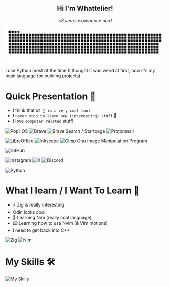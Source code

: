 <h2 align="center">Hi I'm Whattelier!</h2>

<p align="center"><i>≈3 years experience nerd</i></p>

<img alt="Snake who shows my contributions 🐍" src="https://raw.githubusercontent.com/Whattelier/Whattelier/output/github-contribution-grid-snake-dark.svg" />

I use Python most of the time (I thought it was weird at first, now it's my main language for building projects).

# Quick Presentation 👋
- I think that `AI 🧠 is a very cool tool`
- I `never stop to learn new (interesting) stuff` 📖
- I love `computer related` stuff!

![Pop!\_OS](https://img.shields.io/badge/Pop!_OS-48B9C7?style=for-the-badge&logo=Pop!_OS&logoColor=white)
![Brave](https://img.shields.io/badge/Brave-FB542B?style=for-the-badge&logo=Brave&logoColor=white)
![Brave Search / Startpage](https://img.shields.io/badge/Brave%20Search%20/%20Startpage-4285F4?style=for-the-badge&logo=Brave&logoColor=white)
![Protonmail](https://img.shields.io/badge/ProtonMail-8B89CC?style=for-the-badge&logo=protonmail&logoColor=white)

![LibreOffice](https://img.shields.io/badge/LibreOffice-%2318A303?style=for-the-badge&logo=LibreOffice&logoColor=white)
![Inkscape](https://img.shields.io/badge/Inkscape-e0e0e0?style=for-the-badge&logo=inkscape&logoColor=080A13)
![Gimp Gnu Image Manipulation Program](https://img.shields.io/badge/Gimp-657D8B?style=for-the-badge&logo=gimp&logoColor=FFFFFF)

![GitHub](https://img.shields.io/badge/github-%23121011.svg?style=for-the-badge&logo=github&logoColor=white)

![Instagram](https://img.shields.io/badge/Instagram-%23E4405F.svg?style=for-the-badge&logo=Instagram&logoColor=white)
![X](https://img.shields.io/badge/X-%23000000.svg?style=for-the-badge&logo=X&logoColor=white)
![Discord](https://img.shields.io/badge/Discord-%235865F2.svg?style=for-the-badge&logo=discord&logoColor=white)

![Python](https://img.shields.io/badge/Python-FFD43B?style=for-the-badge&logo=python&logoColor=blue)

# What I learn / I Want To Learn 📖
- ⚡ Zig is really interesting
- Odin looks cool
- 👑 Learning Nim (really cool language)
- ⌨️ Learning how to use Nvim (& Vim motions)
- I need to get back into C++

![Zig](https://img.shields.io/badge/zig-F7A41D?style=for-the-badge&logo=zig&logoColor=white)
![Nim](https://img.shields.io/badge/Nim-FFE953?style=for-the-badge&logo=nim&logoColor=black)

# My Skills 🛠️
[![My Skills](https://skillicons.dev/icons?i=python,nim,vscode,pycharm)](https://skillicons.dev)
